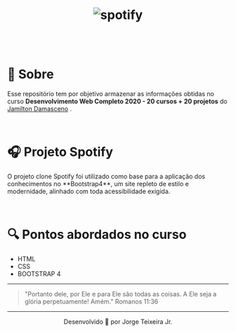 <h1 align="center" width="600px" height="500px">

![spotify](https://user-images.githubusercontent.com/53981704/85634737-80a39880-b652-11ea-89b4-2296dec4a745.gif)

</h1>

<br>

<br>

# 🧾 Sobre

Esse repositório tem por objetivo armazenar as informações obtidas no curso **Desenvolvimento Web Completo 2020 - 20 cursos + 20 projetos** do [Jamilton Damasceno](https://www.udemy.com/course/web-completo/) .

<br>

# 🎧 Projeto Spotify

<p> O projeto clone Spotify foi utilizado como base para a aplicação dos conhecimentos no **Bootstrap4**, um site repleto de estilo e modernidade, alinhado com toda acessibilidade exigida.</p>

<br>

# 🔍 Pontos abordados no curso

- HTML
- CSS
- BOOTSTRAP 4

---

> "Portanto dele, por Ele e para Ele são todas as coisas. A Ele seja a glória perpetuamente! Amém."
> Romanos 11:36

---

<p align="center">Desenvolvido 🚀 por Jorge Teixeira Jr.</p>
